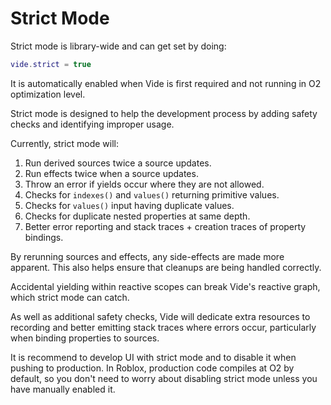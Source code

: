 # Strict Mode

Strict mode is library-wide and can get set by doing:

```lua
vide.strict = true
```

It is automatically enabled when Vide is first required and not running in O2
optimization level.

Strict mode is designed to help the development process by adding safety checks
and identifying improper usage.

Currently, strict mode will:

1. Run derived sources twice a source updates.
2. Run effects twice when a source updates.
3. Throw an error if yields occur where they are not allowed.
4. Checks for `indexes()` and `values()` returning primitive values.
5. Checks for `values()` input having duplicate values.
6. Checks for duplicate nested properties at same depth.
7. Better error reporting and stack traces + creation traces of property bindings.

By rerunning sources and effects, any side-effects are made more apparent.
This also helps ensure that cleanups are being handled correctly.

Accidental yielding within reactive scopes can break Vide's reactive graph,
which strict mode can catch.

As well as additional safety checks, Vide will dedicate extra resources to
recording and better emitting stack traces where errors occur, particularly
when binding properties to sources.

It is recommend to develop UI with strict mode and to disable it when pushing to
production. In Roblox, production code compiles at O2 by default, so you don't
need to worry about disabling strict mode unless you have manually enabled it.
